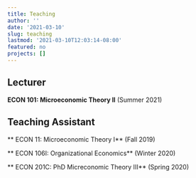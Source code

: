 ```yaml
---
title: Teaching
author: ''
date: '2021-03-10'
slug: teaching
lastmod: '2021-03-10T12:03:14-08:00'
featured: no
projects: []
---
```


## Lecturer

**ECON 101: Microeconomic Theory II** (Summer 2021) 

## Teaching Assistant

** ECON 11: Microeconomic Theory I** (Fall 2019)

** ECON 106I: Organizational Economics** (Winter 2020)

** ECON 201C: PhD Micreconomic Theory III** (Spring 2020)